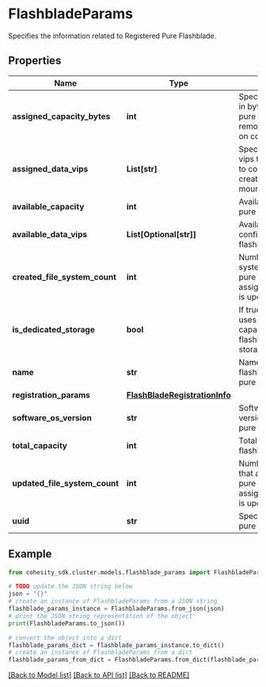 # FlashbladeParams

Specifies the information related to Registered Pure Flashblade.

## Properties

Name | Type | Description | Notes
------------ | ------------- | ------------- | -------------
**assigned_capacity_bytes** | **int** | Specifies the capacity in bytes assigned on pure flashblade for remote storage usage on cohesity cluster. | [optional] 
**assigned_data_vips** | **List[str]** | Specifies list of data vips that are assigned to cohesity cluster to create nfs share mountpoints. | [optional] 
**available_capacity** | **int** | Available capacity on pure flashblade. | [optional] [readonly] 
**available_data_vips** | **List[Optional[str]]** | Available data vips configured on pure flashblade. | [optional] [readonly] 
**created_file_system_count** | **int** | Number of new file systems created on pure flashblade when assignedCapacityBytes is updated. | [optional] [readonly] 
**is_dedicated_storage** | **bool** | If true, cohesity cluster uses all available capacity on pure flashblade for remote storage. | [optional] 
**name** | **str** | Name of the pure flashblade specified on pure storage. | [optional] [readonly] 
**registration_params** | [**FlashBladeRegistrationInfo**](FlashBladeRegistrationInfo.md) |  | [optional] 
**software_os_version** | **str** | Software OS and version running on pure flashblade | [optional] [readonly] 
**total_capacity** | **int** | Total capacity of pure flashblade. | [optional] [readonly] 
**updated_file_system_count** | **int** | Number of file systems that are updated on pure flashblade when assignedCapacityBytes is updated. | [optional] [readonly] 
**uuid** | **str** | Specifies uuid of the pure flashblade server. | [optional] [readonly] 

## Example

```python
from cohesity_sdk.cluster.models.flashblade_params import FlashbladeParams

# TODO update the JSON string below
json = "{}"
# create an instance of FlashbladeParams from a JSON string
flashblade_params_instance = FlashbladeParams.from_json(json)
# print the JSON string representation of the object
print(FlashbladeParams.to_json())

# convert the object into a dict
flashblade_params_dict = flashblade_params_instance.to_dict()
# create an instance of FlashbladeParams from a dict
flashblade_params_from_dict = FlashbladeParams.from_dict(flashblade_params_dict)
```
[[Back to Model list]](../README.md#documentation-for-models) [[Back to API list]](../README.md#documentation-for-api-endpoints) [[Back to README]](../README.md)


